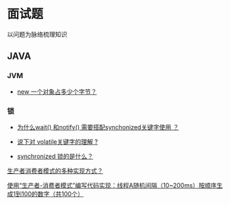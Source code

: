 # 面试题

以问题为脉络梳理知识

## JAVA

### JVM

*   [new 一个对象占多少个字节？](new%20一个对象占多少个字节？/new%20一个对象占多少个字节？.md "new 一个对象占多少个字节？")

### 锁

*  [为什么wait() 和notify() 需要搭配synchonized关键字使用 ？](为什么wait()%20和notify()%20需要搭配syncho/为什么wait()%20和notify()%20需要搭配synchonized关键字使用%20？.md  "为什么wait() 和notify() 需要搭配synchonized关键字使用 ？")

*   [说下对 volatile关键字的理解 ?](说下对%20volatile关键字的理解%20-/说下对%20volatile关键字的理解%20-.md "说下对 volatile关键字的理解 ?")


* [synchronized 锁的是什么？](synchronized%20锁的是什么？/synchronized%20锁的是什么？.md "synchronized 锁的是什么？")






[生产者消费者模式的多种实现方式？](../算法和数据结构/算法/生产者消费者模式实现/生产者消费者模式实现.md "生产者消费者模式的多种实现方式？")

[使用“生产者-消费者模式”编写代码实现：线程A随机间隔（10\~200ms）按顺序生成1到100的数字（共100个）](使用“生产者-消费者模式”编写代码实现：线程A随机间隔（10/使用“生产者-消费者模式”编写代码实现：线程A随机间隔（10~200ms）按顺序生成1到100的数字.md "使用“生产者-消费者模式”编写代码实现：线程A随机间隔（10\~200ms）按顺序生成1到100的数字（共100个）")

